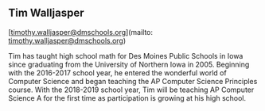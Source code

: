 ## Tim Walljasper

[timothy.walljasper@dmschools.org](mailto: timothy.walljasper@dmschools.org)

Tim has taught high school math for Des Moines Public Schools in Iowa since graduating from the University of Northern Iowa in 2005. Beginning with the 2016-2017 school year, he entered the wonderful world of Computer Science and began teaching the AP Computer Science Principles course. With the 2018-2019 school year, Tim will be teaching AP Computer Science A for the first time as participation is growing at his high school.
